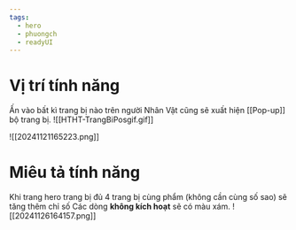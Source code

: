 ```yaml
---
tags:
  - hero
  - phuongch
  - readyUI
---
```

# Vị trí tính năng
Ấn vào bất kì trang bị nào trên người Nhân Vật cũng sẽ xuất hiện [[Pop-up]] bộ trang bị.
![[HTHT-TrangBiPosgif.gif]]

![[20241121165223.png]]

# Miêu tả tính năng
Khi trang hero trang bị đủ 4 trang bị cùng phẩm (không cần cùng số sao) sẽ tăng thêm chỉ số
Các dòng **không kích hoạt** sẽ có màu xám.
![[20241126164157.png]]